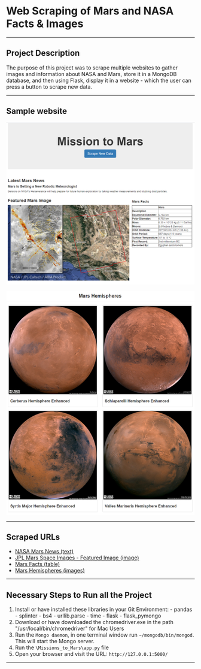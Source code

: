 # Web Scraping of Mars and NASA Facts & Images

---

## Project Description
The purpose of this project was to scrape multiple websites to gather images and information about NASA and Mars, store it in a MongoDB database, and then using Flask, display it in a website - which the user can press a button to scrape new data.

---

## Sample website

![MissiontoMars](https://raw.githubusercontent.com/jfield24/web-scraping-challenge/main/Missions_to_Mars/Images/Webpage-Part-1.PNG)

![MarsHemispheres](https://raw.githubusercontent.com/jfield24/web-scraping-challenge/main/Missions_to_Mars/Images/Webpage-Part-2.png)


---

## Scraped URLs

- [NASA Mars News (text)](https://mars.nasa.gov/news/)
- [JPL Mars Space Images - Featured Image (image)](https://www.jpl.nasa.gov/spaceimages/?search=&category=Mars)
- [Mars Facts (table)](https://space-facts.com/mars/)
- [Mars Hemispheres (images)](https://astrogeology.usgs.gov/search/results?q=hemisphere+enhanced&k1=target&v1=Mars)

---

## Necessary Steps to Run all the Project

1. Install or have installed these libraries in your Git Environment:
        -   pandas
        -   splinter
        -   bs4
        -   urllib.parse
        -   time
        -   flask
        -   flask_pymongo
2. Download or have downloaded the chromedriver.exe in the path "/usr/local/bin/chromedriver" for Mac Users
3. Run the `Mongo daemon`, in one terminal window run `~/mongodb/bin/mongod`. This will start the Mongo server.
4. Run the `\Missions_to_Mars\app.py` file
5. Open your browser and visit the URL: `http://127.0.0.1:5000/`

---
